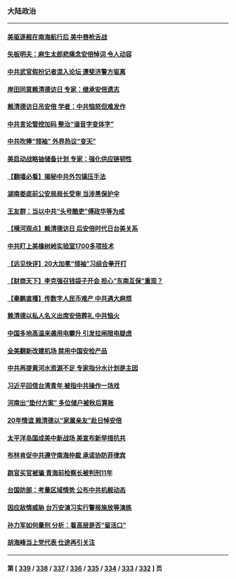 ### 大陆政治
---
#### [美驱逐舰在南海航行后 美中唇枪舌战](../../pages/ncid277/n13780060.md) 
#### [矢板明夫：麻生太郎悲痛念安倍悼词 令人动容](../../pages/ncid277/n13780221.md) 
#### [中共武官假扮记者混入论坛 遭斐济警方驱离](../../pages/ncid277/n13780171.md) 
#### [岸田同意赖清德访日 专家：继承安倍遗志](../../pages/ncid277/n13779893.md) 
#### [赖清德访日吊安倍 学者：中共恼怒但难发作](../../pages/ncid277/n13780187.md) 
#### [中共言论管控加码 整治“谐音字变体字”](../../pages/ncid277/n13779959.md) 
#### [中共吹捧“领袖” 外界热议“变天”](../../pages/ncid277/n13779870.md) 
#### [美启动战略铀储备计划 专家：强化供应链韧性](../../pages/ncid277/n13779792.md) 
#### [【翻墙必看】揭秘中共外包镇压手法](../../pages/ncid277/n13779634.md) 
#### [湖南娄底前公安局局长受审 当涉黑保护伞](../../pages/ncid277/n13779599.md) 
#### [王友群：当以中共“头号酷吏”傅政华等为戒](../../pages/ncid277/n13779377.md) 
#### [【横河观点】赖清德访日 后安倍时代日台美关系](../../pages/ncid277/n13779502.md) 
#### [中共盯上美橡树岭实验室1700多项技术](../../pages/ncid277/n13779432.md) 
#### [【远见快评】20大加冕“领袖”习组合拳开打](../../pages/ncid277/n13779419.md) 
#### [【财商天下】李克强召钱袋子开会 担心“东南互保”重现？](../../pages/ncid277/n13779421.md) 
#### [【秦鹏直播】传数字人民币难产 中共遇大麻烦](../../pages/ncid277/n13779496.md) 
#### [赖清德以私人名义出席安倍葬礼 中共恼火](../../pages/ncid277/n13779158.md) 
#### [中国多地高温来袭用电攀升 引发拉闸限电疑虑](../../pages/ncid277/n13779376.md) 
#### [全美翻新改建机场 禁用中国安检产品](../../pages/ncid277/n13779356.md) 
#### [中共再提黄河水资源不足 专家指分水计划是主因](../../pages/ncid277/n13779370.md) 
#### [习近平回信台湾青年 被指中共操作一场戏](../../pages/ncid277/n13779271.md) 
#### [河南出“垫付方案” 多位储户被秋后算账](../../pages/ncid277/n13779371.md) 
#### [20年情谊 赖清德以“家属亲友”赴日悼安倍](../../pages/ncid277/n13779274.md) 
#### [太平洋岛国成美中新战场 美宣布新举措抗共](../../pages/ncid277/n13779327.md) 
#### [布林肯促中共遵守南海仲裁 承诺协防菲律宾](../../pages/ncid277/n13779175.md) 
#### [跑官买官被骗 青海前检察长被判刑11年](../../pages/ncid277/n13779142.md) 
#### [台国防部：考量区域情势 公布中共机舰动态](../../pages/ncid277/n13779004.md) 
#### [因应敌情威胁 台万安演习实行警报施放等演练](../../pages/ncid277/n13778950.md) 
#### [孙力军如何量刑 分析：看高层是否“留活口”](../../pages/ncid277/n13778952.md) 
#### [胡海峰当上党代表 仕途再引关注](../../pages/ncid277/n13778853.md) 

---
#### 第 [ [339](./339.md) / [338](./338.md) / [337](./337.md) / [336](./336.md) / [335](./335.md) / [334](./334.md) / [333](./333.md) / [332](./332.md) ] 页

